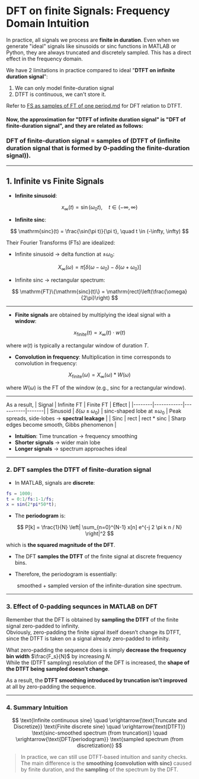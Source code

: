 # DFT on finite Signals: Frequency Domain Intuition

In practice, all signals we process are **finite in duration**. Even when we generate "ideal" signals like sinusoids or sinc functions in MATLAB or Python, they are always truncated and discretely sampled. This has a direct effect in the frequency domain.

We have 2 limitations in practice compared to ideal "**DTFT on infinite duration signal**":
1. We can only model finite-duration signal
2. DTFT is continuous, we can't store it.

Refer to [FS as samples of FT of one period.md](https://github.com/HaochenWang1243/haochenwang1243.github.io/blob/main/articles/FS%20as%20samples%20of%20FT%20of%20one%20period.md#-ctfs-as-samples-of-the-ctft) for DFT relation to DTFT.

#### Now, the approximation for "**DTFT of infinite duration signal**" is "**DFT of finite-duration signal**", and they are related as follows:  
### DFT of finite-duration signal = samples of (DTFT of (infinite duration signal that is formed by 0-padding the finite-duration signal)).    
---

## 1. Infinite vs Finite Signals

- **Infinite sinusoid**:

$$
x_\infty(t) = \sin(\omega_0 t), \quad t \in (-\infty, \infty)
$$
- **Infinite sinc**:

$$
\mathrm{sinc}(t) = \frac{\sin(\pi t)}{\pi t}, \quad t \in (-\infty, \infty)
$$

Their Fourier Transforms (FTs) are idealized:

- Infinite sinusoid → delta function at $\pm \omega_0$:

$$
X_\infty(\omega) = \pi \left[\delta(\omega - \omega_0) - \delta(\omega + \omega_0)\right]
$$
- Infinite sinc → rectangular spectrum:
  
$$
\mathrm{FT}\{\mathrm{sinc}(t)\} = \mathrm{rect}\left(\frac{\omega}{2\pi}\right)
$$

---

- **Finite signals** are obtained by multiplying the ideal signal with a **window**:

$$
x_\text{finite}(t) = x_\infty(t) \cdot w(t)
$$

where $w(t)$ is typically a rectangular window of duration $T$.

- **Convolution in frequency**: Multiplication in time corresponds to convolution in frequency:

$$
X_\text{finite}(\omega) = X_\infty(\omega) * W(\omega)
$$

where $W(\omega)$ is the FT of the window (e.g., $\mathrm{sinc}$ for a rectangular window).

---
As a result,
| Signal | Infinite FT | Finite FT | Effect |
|--------|------------|-----------|-------|
| Sinusoid | $\delta(\omega\pm \omega_0)$ | sinc-shaped lobe at $\pm \omega_0$ | Peak spreads, side-lobes → **spectral leakage** |
| Sinc | rect | rect * sinc | Sharp edges become smooth, Gibbs phenomenon |

- **Intuition**: Time truncation → frequency smoothing  
- **Shorter signals** → wider main lobe  
- **Longer signals** → spectrum approaches ideal

---

### 2. DFT samples the DTFT of finite-duration signal

- In MATLAB, signals are **discrete**:

```matlab
fs = 1000; 
t = 0:1/fs:1-1/fs; 
x = sin(2*pi*50*t);
````

* The **periodogram** is:

$$
P[k] = \frac{1}{N} \left| \sum_{n=0}^{N-1} x[n] e^{-j 2 \pi k n / N} \right|^2
$$
  
  which is **the squared magnitude of the DFT**.

* The DFT **samples the DTFT** of the finite signal at discrete frequency bins.

* Therefore, the periodogram is essentially:

$$
\text{smoothed + sampled version of the infinite-duration sine spectrum.}
$$

---

### 3. Effect of 0-padding sequnces in MATLAB on DFT
Remember that the DFT is obtained by **sampling the DTFT** of the finite signal zero-padded to infinity.  
Obviously, zero-padding the finite signal itself doesn’t change its DTFT, since the DTFT is taken on a signal already zero-padded to infinity.  

What zero-padding the sequence does is simply **decrease the frequency bin width** $\frac{F_s}{N}$ by increasing $N$.  
While the (DTFT sampling) resolution of the DFT is increased, the **shape of the DTFT being sampled doesn’t change**.  

As a result, the **DTFT smoothing introduced by truncation isn’t improved** at all by zero-padding the sequence.


---

### 4. Summary Intuition

$$
\text{Infinite continuous sine} \quad \xrightarrow{\text{Truncate and Discretize}} \text{Finite discrete sine} \quad \xrightarrow{\text{DTFT}} \text{sinc-smoothed spectrum (from truncation)} \quad \xrightarrow{\text{DFT/periodogram}} \text{sampled spectrum (from discretization)}
$$

> In practice, we can still use DTFT-based intuition and sanity checks. The main difference is the **smoothing (convolution with sinc)** caused by finite duration, and the **sampling** of the spectrum by the DFT.


